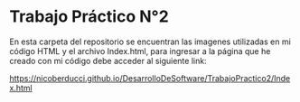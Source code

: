 # Trabajo Práctico N°2

En esta carpeta del repositorio se encuentran las imagenes utilizadas en mi código HTML y el archivo Index.html, para ingresar a la página que he creado con mi código debe acceder al siguiente link:

https://nicoberducci.github.io/DesarrolloDeSoftware/TrabajoPractico2/Index.html

